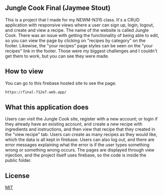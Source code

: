 ## Jungle Cook Final (Jaymee Stout)
This is a project that I made for my NEWM-N315 class. It's a CRUD application with responsive views where a user can sign up, login, logout, and create and view a recipe. The name of the website is called Jungle Cook. There was an issue with getting the functionality of being able to edit, so you can view the page by clicking on "recipes by category" on the footer. Likewise, the "your recipes" page styles can be seen on the "your recipes" link in the footer. Those were my biggest challenges and I couldn't get them to work, but you can see they were made. 

## How to view

You can go to this firebase hosted site to see the page.

```bash
https://final-712e7.web.app/
```

## What this application does

Users can visit the Jungle Cook site, register with a new account; or login if they already have an existing account, and create a new recipe with ingredients and instructions, and then view that recipe that they created in the "view recipe" tab. Users can create as many recipes as they would like, which the data is all kept in firebase. Users can also log out, and there are error messages explaining what the error is if the user types something wrong or something wrong occurs. The pages are displayed through view injection, and the project itself uses firebase, so the code is inside the public folder. 


## License
[MIT](https://choosealicense.com/licenses/mit/)
